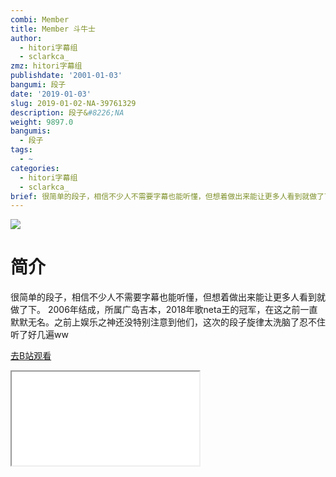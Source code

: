 ```yaml
---
combi: Member
title: Member 斗牛士
author:
  - hitori字幕组
  - sclarkca_
zmz: hitori字幕组
publishdate: '2001-01-03'
bangumi: 段子
date: '2019-01-03'
slug: 2019-01-02-NA-39761329
description: 段子&#8226;NA
weight: 9897.0
bangumis:
  - 段子
tags:
  - ~
categories:
  - hitori字幕组
  - sclarkca_
brief: 很简单的段子，相信不少人不需要字幕也能听懂，但想着做出来能让更多人看到就做了下。 2006年结成，所属广岛吉本，2018年歌neta王的冠军，在这之前一直默默无名。之前上娱乐之神还没特别注意到他们，这次的段子旋律太洗脑了忍不住听了好几遍ww
---
```

![](https://i.imgur.com/x4mwOSq.jpg)
# 简介  
很简单的段子，相信不少人不需要字幕也能听懂，但想着做出来能让更多人看到就做了下。
2006年结成，所属广岛吉本，2018年歌neta王的冠军，在这之前一直默默无名。之前上娱乐之神还没特别注意到他们，这次的段子旋律太洗脑了忍不住听了好几遍ww  

[去B站观看](https://www.bilibili.com/video/av39761329/)
<div class ="resp-container"><iframe class="testiframe" src="//player.bilibili.com/player.html?aid=39761329"", scrolling="no", allowfullscreen="true" > </iframe></div> 
